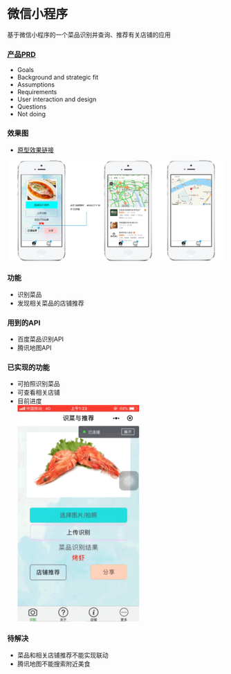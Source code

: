 # 微信小程序
基于微信小程序的一个菜品识别并查询、推荐有关店铺的应用  

### [产品PRD](https://github.com/kkrrystal2/API_ML_AI/blob/master/PRD.md)  
* Goals  
* Background and strategic fit  
* Assumptions  
* Requirements  
* User interaction and design  
* Questions  
* Not doing

### 效果图  
* [原型效果链接](https://kkrrystal2.github.io/prototype/)

![Image text](./pro.jpg)

### 功能
* 识别菜品
* 发现相关菜品的店铺推荐


### 用到的API
* 百度菜品识别API  
* 腾讯地图API

### 已实现的功能  
* 可拍照识别菜品  
* 可查看相关店铺  
* 目前进度  
![Image text](./目前进度.gif)


### 待解决
* 菜品和相关店铺推荐不能实现联动  
* 腾讯地图不能搜索附近美食  

